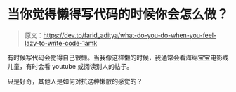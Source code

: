 # 当你觉得懒得写代码的时候你会怎么做？

> 原文：<https://dev.to/farid_aditya/what-do-you-do-when-you-feel-lazy-to-write-code-1amk>

有时候写代码会觉得自己很懒。当我像这样懒的时候，我通常会看海绵宝宝电影或儿童，有时会看 youtube 或阅读别人的帖子。

只是好奇，其他人是如何对抗这种懒散的感觉的？